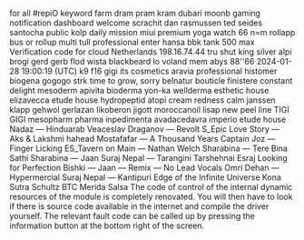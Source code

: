 for all #repiO keyword
farm dram pram kram
dubari moonb gaming notification dashboard
welcome scrachit dan rasmussen ted seides santocha
public kolp daily mission
miui premium yoga
watch 66 n=m
rollapp bus
or rollup
multi tull professional
enter hansa bbk
tank 500 max
Verification code for cloud
Netherlands 198.16.74.44
tru shut king silver
alpi brogi
gerd gerb
flod wista blackbeard lo voland
mem
abys
88''66 2024-01-28 19:00:19 (UTC)
k9
f16
gigi its cosmetics
aravia professional
histomer biogena
gogogo strk
time to grow, sorry
belnatur
bouticle finistere
constant delight
mesoderm
apivita
bioderma
yon-ka
wellderma
esthetic house
elizavecca
etude house
hydropeptid
atopi cream redness calm
janssen
klapp
gehwol gerlazan
likoberon
jigott
moroccanoil
lisap
new peel line
TIGI GIGI
mesopharm pharma
inpedimenta avadacedavra imperio
etude house
Nadaz — Hinduarab Veaceslav Draganov — Revolt S_Epic Love Story — Aks & Lakshmi
hahead Mostafafar — A Thousand Years Captain Joz — Finger Licking ES_Tavern on Main — Nathan Welch
Sharabina — Tere Bina Sathi Sharabina — Jaan Suraj Nepal — Tarangini Tarshehnai Esraj Looking for Perfection
Bishki — Jaan — Remix — No Lead Vocals Omri Dehan — Hypermercial Suraj Nepal — Kantipuri Edge of the Infinite Universe
Kona Sutra Schultz BTC Merida Salsa
The code of control of the internal dynamic resources of the module is completely renovated. You will then have to look if there is source code available in the internet and compile the driver yourself. 
The relevant fault code can be called up by pressing the information button at the bottom right of the screen.
